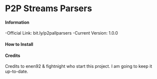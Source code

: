 # P2P Streams Parsers

#### Information

-Official Link: bit.ly/p2pallparsers
-Current Version: 1.0.0

#### How to Install

#### Credits

Credits to enen92 & fightnight who start this project. I am going to keep it up-to-date.
